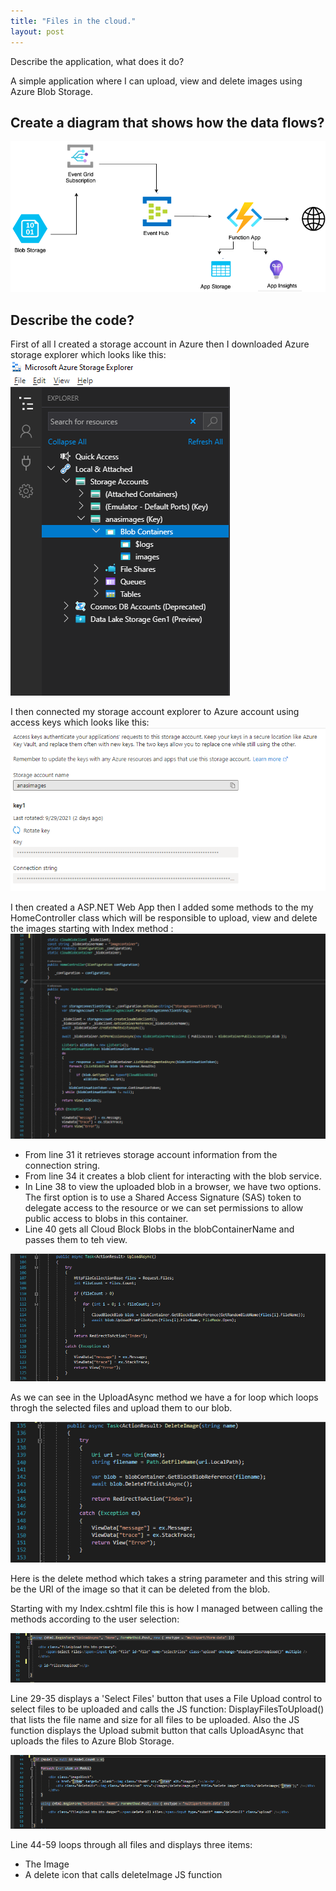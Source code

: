 ```yaml
---
title: "Files in the cloud."
layout: post
---
```

Describe the application, what does it do?

A simple application where I can upload, view and delete images using Azure Blob Storage.







## Create a diagram that shows how the data flows?
![DataFlow](https://github.com/ItsAnass/ItsAnass.github.io/blob/main/assets/Images/Untitled%20Diagram.png?raw=true)

## Describe the code?
First of all I created a storage account in Azure then I downloaded Azure storage explorer which looks like this:
![StorageExp](https://github.com/ItsAnass/ItsAnass.github.io/blob/main/assets/Images/Blobs/Storage%20Exp%202021-10-01%20134825.png?raw=true)

I then connected my storage account explorer to Azure account using access keys which looks like this:
![AccessKeys](https://github.com/ItsAnass/ItsAnass.github.io/blob/main/assets/Images/Blobs/Connection%20string%202021-10-01%20135316.png?raw=true)

I then created a ASP.NET Web App then I added some methods to the my HomeController class which will be responsible to upload, view and delete the images starting with Index method :
![Methods](https://github.com/ItsAnass/ItsAnass.github.io/blob/main/assets/Images/Blobs/Index%202021-10-01%20142210.png?raw=true)

* From line 31 it retrieves storage account information from the connection string.
* From line 34 it creates a blob client for interacting with the blob service.
* In Line 38 to view the uploaded blob in a browser, we have two options. The first option is to use a Shared Access Signature (SAS) token to delegate access to the resource or we can set permissions to allow public access to blobs in this container.
* Line 40 gets all Cloud Block Blobs in the blobContainerName and passes them to teh view.

![Methods](https://github.com/ItsAnass/ItsAnass.github.io/blob/main/assets/Images/Blobs/Uploadmethod2021-10-01%20144309.png?raw=true)

As we can see in the UploadAsync method we have a for loop which loops throgh the selected files and upload them to our blob.

![Methods](https://github.com/ItsAnass/ItsAnass.github.io/blob/main/assets/Images/Blobs/Delete%202021-10-01%20144513.png?raw=true)

Here is the delete method which takes a string parameter and this string will be the URI of the image so that it can be deleted from the blob. 

Starting with my Index.cshtml file this is how I managed between calling the methods according to the user selection:

![Methods](https://github.com/ItsAnass/ItsAnass.github.io/blob/main/assets/Images/Blobs/Screenshot%202021-10-01%20150807.png?raw=true)

Line 29-35 displays a 'Select Files' button that uses a File Upload control to select files to be uploaded and
calls the JS function: DisplayFilesToUpload() that lists the file name and size for all files to be uploaded.
Also the JS function displays the Upload submit button that calls UploadAsync that uploads the files to Azure Blob Storage.

![Methods](https://github.com/ItsAnass/ItsAnass.github.io/blob/main/assets/Images/Blobs/Screenshot%202021-10-01%20150838.png?raw=true)

Line 44-59 loops through all files and displays three items:
* The Image 
* A delete icon that calls deleteImage JS function










